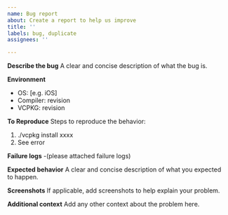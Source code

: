 ```yaml
---
name: Bug report
about: Create a report to help us improve
title: ''
labels: bug, duplicate
assignees: ''

---
```


**Describe the bug**
A clear and concise description of what the bug is.

**Environment**
- OS: [e.g. iOS]
- Compiler: revision
- VCPKG: revision

**To Reproduce**
Steps to reproduce the behavior:
1. ./vcpkg install xxxx
2. See error

**Failure logs** 
-(please attached failure logs)

**Expected behavior**
A clear and concise description of what you expected to happen.

**Screenshots**
If applicable, add screenshots to help explain your problem.

**Additional context**
Add any other context about the problem here.
